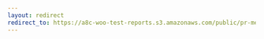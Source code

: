 ```yaml
---
layout: redirect
redirect_to: https://a8c-woo-test-reports.s3.amazonaws.com/public/pr-merge/43998/e2e/index.html
---
```

